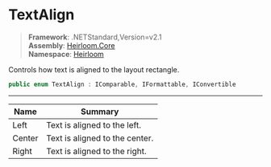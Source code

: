 # TextAlign

> **Framework**: .NETStandard,Version=v2.1  
> **Assembly**: [Heirloom.Core][0]  
> **Namespace**: [Heirloom][0]  

Controls how text is aligned to the layout rectangle.

```cs
public enum TextAlign : IComparable, IFormattable, IConvertible
```

--------------------------------------------------------------------------------

| Name   | Summary                        |
|--------|--------------------------------|
| Left   | Text is aligned to the left.   |
| Center | Text is aligned to the center. |
| Right  | Text is aligned to the right.  |

[0]: ..\Heirloom.Core.md
